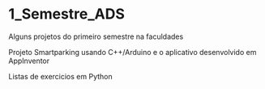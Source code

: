 # 1_Semestre_ADS
Alguns projetos do primeiro semestre na faculdades


Projeto Smartparking usando C++/Arduino e o aplicativo desenvolvido em AppInventor


Listas de exercicios em Python
